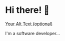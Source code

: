 # Hi there! 👋

[Your Alt Text (optional)](https://s33.picofile.com/d/8483684726/c50d246f-559a-4066-8da0-439333991a94/github_contribution_grid_snake.svg)

I'm a software developer... 
